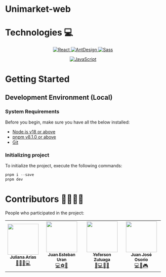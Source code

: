 # Unimarket-web

<!-- markdownlint-disable -->
# Technologies 💻

<p align="center">
  <a href="https://es.reactjs.org/">
    <img src="https://img.shields.io/badge/React-20232A?style=for-the-badge&logo=react&logoColor=61DAFB" alt="React">
  </a>
  <a href="https://ant.design/">
    <img src="https://img.shields.io/badge/ant%20design-0170FE?style=for-the-badge&logo=AntDesign&logoColor=FFF" alt="AntDesign">
  </a>
  <a href="https://sass-lang.com/">
    <img src="https://img.shields.io/badge/sass-CC6699?style=for-the-badge&logo=sass&logoColor=FFF" alt="Sass">
  </a>
</p>
<p align="center">
  <a href="https://www.javascript.com/">
    <img src="https://img.shields.io/badge/javascript-FCDC00?style=for-the-badge&logo=JavaScript&logoColor=000" alt="JavaScript">
  </a>
</p>

# Getting Started

## Development Environment (Local)

### System Requirements

Before you begin, make sure you have all the below installed:

- [Node.js v18 or above](https://nodejs.org/en/download/)
- [pnpm v8.1.0 or above](https://pnpm.io/es/)
- [Git](https://git-scm.com/book/en/v2/Getting-Started-Installing-Git/)

### Initializing project

To initialize the project, execute the following commands:

```jsx
pnpm i --save
pnpm dev
```

# Contributors 🙋‍♂️🙋‍♀️

People who participated in the project:

<!-- markdownlint-disable -->
<table>
  <tr>
    <td align="center"><a href="https://github.com/julianaarias12"><img src="https://avatars.githubusercontent.com/u/101146385?v=4" width="100px;"alt=""/><br /><sub><b>Juliana Arias</b></sub></a><br /><a href=""title="Code">💅💆‍♀️💻</a></td>
    <td align="center"><a href="https://github.com/EstebanUran"><img src="https://avatars.githubusercontent.com/u/37149028?v=4" width="100px;"alt=""/><br /><sub><b>Juan Esteban Uran</b></sub></a><br /><a href=""title="Code">💻⚽🎾</a></td>
    <td align="center"><a href="https://github.com/YefersonZuluaga"><img src="https://avatars.githubusercontent.com/u/94468065?v=4" width="100px;"alt=""/><br /><sub><b>Yeferson Zuluaga</b></sub></a><br /><a href=""title="Code">📱💻👨‍💻</a></td>
    <td align="center"><a href="https://github.com/Juanj-O"><img src="https://avatars.githubusercontent.com/u/94468080?v=4" width="100px;"alt=""/><br /><sub><b>Juan José Osorio</b></sub></a><br /><a href=""title="Code">💻🏅🎮</a></td>
  </tr>
</table>
